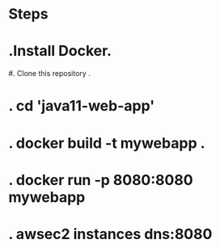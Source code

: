 # Steps
# .Install Docker.
#. Clone this repository .
# . cd 'java11-web-app'
# . docker build -t mywebapp .
# . docker run -p 8080:8080 mywebapp
# . awsec2 instances dns:8080
